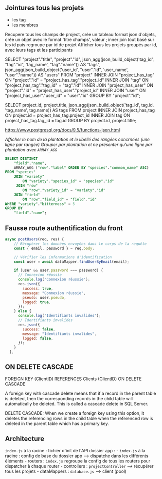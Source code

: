 ## Jointures tous les projets

- les tag
- les membres

Recupere tous les champs de project, crée un tableau format json d'objets, crée un objet avec le format 'titre champs', valeur ; inner join tout basé sur les id puis regroupe par id de projet
Afficher tous les projets groupés par id, avec leurs tags et les participants

SELECT "project"."title", "project"."id",
json_agg(json_build_object('tag_id', "tag"."id", 'tag_name', "tag"."name")) AS "tags",
json_agg(json_build_object('user_id', "user"."id", 'user_name', "user"."name")) AS "users"
FROM "project"
INNER JOIN "project_has_tag" ON "project"."id" = "project_has_tag"."project_id"
INNER JOIN "tag" ON "project_has_tag"."tag_id" = "tag"."id"
INNER JOIN "project_has_user" ON "project"."id" = "project_has_user"."project_id"
INNER JOIN "user" ON "project_has_user"."user_id" = "user"."id"
GROUP BY "project"."id";

SELECT project.id, project.title,
json_agg(json_build_object('tag_id', tag.id, 'tag_name', tag.name)) AS tags
FROM project
INNER JOIN project_has_tag ON project.id = project_has_tag.project_id
INNER JOIN tag ON project_has_tag.tag_id = tag.id
GROUP BY project.id, project.title;

https://www.postgresql.org/docs/9.5/functions-json.html

*Afficher le nom de la plantation et le libellé des rangées concrnées (une ligne par rangée)*
*Grouper par plantation et ne présenter qu'une ligne par plantation avec ``ARRAY_AGG``*

```SQL
SELECT DISTINCT 
    "field"."name", 
    ARRAY_AGG ("row"."label" ORDER BY "species"."common_name" ASC)
FROM "species"
    JOIN "variety"
        ON "variety"."species_id" = "species"."id"
     JOIN "row"
        ON "row"."variety_id" = "variety"."id"
    JOIN "field"
        ON "row"."field_id" = "field"."id"
WHERE "variety"."bitterness" = 5
GROUP BY 
    "field"."name";
```


## Fausse route authentification du front

```js
async postUsers(req, res) {
    // Récupérer les données envoyées dans le corps de la requête
    const { email, password } = req.body;

    // Vérifier les informations d'identification
    const user = await dataMapper.findUserByEmail(email);

    if (user && user.password === password) {
      // Connexion réussie
      console.log("Connexion réussie");
      res.json({
        success: true,
        message: "Connexion réussie",
        pseudo: user.pseudo,
        logged: true,
      });
    } else {
      console.log("Identifiants invalides");
      // Identifiants invalides
      res.json({
        success: false,
        message: "Identifiants invalides",
        logged: false,
      });
    }
  },
```

## ON DELETE CASCADE

FOREIGN KEY (ClientID)
        REFERENCES Clients (ClientID)
        ON DELETE CASCADE

A foreign key with cascade delete means that if a record in the parent table is deleted, then the corresponding records in the child table will automatically be deleted. This is called a cascade delete in SQL Server.

DELETE CASCADE: When we create a foreign key using this option, it deletes the referencing rows in the child table when the referenced row is deleted in the parent table which has a primary key.

## Architecture

`index.js` à la racine : fichier d'init de l'API
dossier app :
    - `index.js` à la racine : config de base du dossier app --> dispatche dans les différents éléments
    - routers : `index.js` regroupe la config de tous les routers pour dispatcher à chaque router
    - controllers : `projectController` --> récupérer tous les projets
    - dataMappers : `database.js` --> client (pool)
